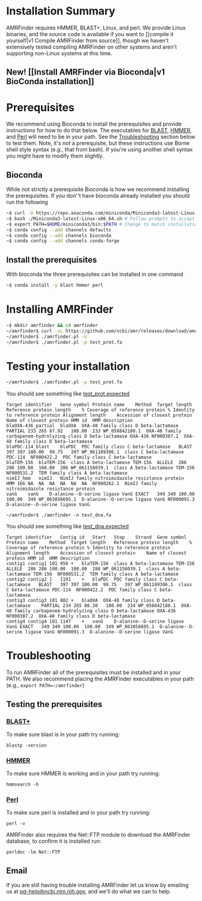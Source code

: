# Installation Summary

AMRFinder requires HMMER, BLAST+, Linux, and perl. We provide Linux binaries, and the source code is available if you want to [[compile it yourself|v1 Compile AMRFinder from source]], though we haven't extensively tested compiling AMRFinder on other systems and aren't supporting non-Linux systems at this time.

## New! [[Install AMRFinder via Bioconda|v1 BioConda installation]]

# Prerequisites

We recommend using Bioconda to install the prerequisites and provide instructions for how to do that below. The executables for [BLAST](https://www.ncbi.nlm.nih.gov/books/NBK279690/), [HMMER](http://hmmer.org/), and [Perl](https://www.perl.org/) will need to be in your path. See the [Troubleshooting](#Troubleshooting) section below to test them.  Note, it's not a prerequisite, but these instructions use Borne shell style syntax (e.g., that from bash). If you're using another shell syntax you might have to modify them slightly.

## Bioconda

While not strictly a prerequisite Bioconda is how we recommend installing the prerequisites. If you don''t have bioconda already installed you should run the following

```bash
~$ curl -O https://repo.anaconda.com/miniconda/Miniconda3-latest-Linux-x86_64.sh
~$ bash ./Miniconda3-latest-Linux-x86_64.sh # Follow prompts to accept license, choose install path, and allow the new bin directory to be added to .bashrc
~$ export PATH=$HOME/miniconda3/bin:$PATH # Change to match installation location, if not default.
~$ conda config --add channels defaults
~$ conda config --add channels bioconda
~$ conda config --add channels conda-forge
```

## Install the prerequisites

With bioconda the three prerequisites can be installed in one command

```bash
~$ conda install -y blast hmmer perl
```

# Installing AMRFinder

```bash
~$ mkdir amrfinder && cd amrfinder
~/amrfinder$ curl -sL https://github.com/ncbi/amr/releases/download/amrfinder_v1.04/amrfinder_binaries_v1.04.tar.gz | tar xvz
~/amrfinder$ ./amrfinder.pl -U
~/amrfinder$ ./amrfinder.pl -p test_prot.fa
```

# Testing your installation

```bash
~/amrfinder$ ./amrfinder.pl -p test_prot.fa
```

You should see something like [test_prot.expected](https://github.com/ncbi/amr/blob/master/test_prot.expected)

    Target identifier	Gene symbol	Protein name	Method	Target length	Reference protein length	% Coverage of reference protein	% Identity to reference protein	Alignment length	Accession of closest protein	Name of closest protein	HMM id	HMM description
    blaOXA-436_partial	blaOXA	OXA-48 family class D beta-lactamase	PARTIAL	233	265	87.92	100.00	233	WP_058842180.1	OXA-48 family carbapenem-hydrolyzing class D beta-lactamase OXA-436	NF000387.2	OXA-48 family class D beta-lactamase
    blaPDC-114_blast	blaPDC	PDC family class C beta-lactamase	BLAST	397	397	100.00	99.75	397	WP_061189306.1	class C beta-lactamase PDC-114	NF000422.2	PDC family class C beta-lactamase
    blaTEM-156	blaTEM-156	class A beta-lactamase TEM-156	ALLELE	286	286	100.00	100.00	286	WP_061158039.1	class A beta-lactamase TEM-156	NF000531.2	TEM family class A beta-lactamase
    nimIJ_hmm	nimIJ	NimIJ family nitroimidazole resistance protein	HMM	166	NA	NA	NA	NA	NA	NA	NF000262.1	NimIJ family nitroimidazole resistance protein
    vanG	vanG	D-alanine--D-serine ligase VanG	EXACT	349	349	100.00	100.00	349	WP_063856695.1	D-alanine--D-serine ligase VanG	NF000091.3	D-alanine--D-serine ligase VanG

```shell
~/amrfinder$ ./amrfinder -n test_dna.fa
```

You should see something like [test_dna.expected](https://github.com/ncbi/amr/blob/master/test_dna.expected)


    Target identifier	Contig id	Start	Stop	Strand	Gene symbol	Protein name	Method	Target length	Reference protein length	% Coverage of reference protein	% Identity to reference protein	Alignment length	Accession of closest protein	Name of closest protein	HMM id	HMM description
    contig1	contig1	101	958	+	blaTEM-156	class A beta-lactamase TEM-156	ALLELE	286	286	100.00	100.00	286	WP_061158039.1	class A beta-lactamase TEM-156	NF000531.2	TEM family class A beta-lactamase
    contig2	contig2	1	1191	+	blaPDC	PDC family class C beta-lactamase	BLAST	397	397	100.00	99.75	397	WP_061189306.1	class C beta-lactamase PDC-114	NF000422.2	PDC family class C beta-lactamase
    contig3	contig3	101	802	+	blaOXA	OXA-48 family class D beta-lactamase	PARTIAL	234	265	88.30	100.00	234	WP_058842180.1	OXA-48 family carbapenem-hydrolyzing class D beta-lactamase OXA-436	NF000387.2	OXA-48 family class D beta-lactamase
    contig4	contig4	101	1147	+	vanG	D-alanine--D-serine ligase VanG	EXACT	349	349	100.00	100.00	349	WP_063856695.1	D-alanine--D-serine ligase VanG	NF000091.3	D-alanine--D-serine ligase VanG

# Troubleshooting

To run AMRFinder all of the prerequisites must be installed and in your PATH. We also recommend placing the AMRFinder executables in your path (e.g., `export PATH=~/amrfinder`)

## Testing the prerequisites

### [BLAST+](https://www.ncbi.nlm.nih.gov/books/NBK279690/)
To make sure blast is in your path try running:
```
blastp -version
```

### [HMMER](http://hmmer.org/)
To make sure HMMER is working and in your path try running:
```
hmmsearch -h
```

### [Perl](https://www.perl.org/)
To make sure perl is installed and in your path try running:
```
perl -v
```
AMRFinder also requires the Net::FTP module to download the AMRFinder database, to confirm it is installed run:
```
perldoc -lm Net::FTP
```

## Email
If you are still having trouble installing AMRFinder let us know by emailing us at pd-help@ncbi.nlm.nih.gov, and we'll do what we can to help.
